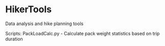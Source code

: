 # HikerTools
Data analysis and hike planning tools 

Scripts: 
PackLoadCalc.py - Calculate pack weight statistics based on trip duration
